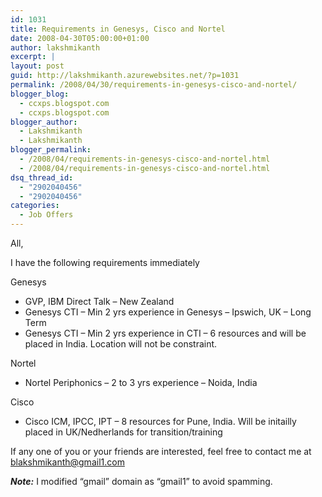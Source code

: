 ```yaml
---
id: 1031
title: Requirements in Genesys, Cisco and Nortel
date: 2008-04-30T05:00:00+01:00
author: lakshmikanth
excerpt: |
layout: post
guid: http://lakshmikanth.azurewebsites.net/?p=1031
permalink: /2008/04/30/requirements-in-genesys-cisco-and-nortel/
blogger_blog:
  - ccxps.blogspot.com
  - ccxps.blogspot.com
blogger_author:
  - Lakshmikanth
  - Lakshmikanth
blogger_permalink:
  - /2008/04/requirements-in-genesys-cisco-and-nortel.html
  - /2008/04/requirements-in-genesys-cisco-and-nortel.html
dsq_thread_id:
  - "2902040456"
  - "2902040456"
categories:
  - Job Offers
---
```

All,

I have the following requirements immediately

Genesys

* GVP, IBM Direct Talk &#8211; New Zealand  
* Genesys CTI &#8211; Min 2 yrs experience in Genesys &#8211; Ipswich, UK &#8211; Long Term  
* Genesys CTI &#8211; Min 2 yrs experience in CTI &#8211; 6 resources and will be placed in India. Location will not be constraint.

Nortel

* Nortel Periphonics &#8211; 2 to 3 yrs experience &#8211; Noida, India

Cisco

* Cisco ICM, IPCC, IPT &#8211; 8 resources for Pune, India. Will be initailly placed in UK/Nedherlands for transition/training

If any one of you or your friends are interested, feel free to contact me at blakshmikanth@gmail1.com

_**Note:**_ I modified &#8220;gmail&#8221; domain as &#8220;gmail1&#8221; to avoid spamming.